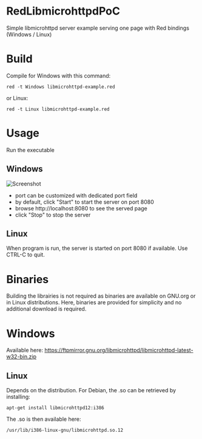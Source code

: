 # RedLibmicrohttpdPoC
Simple libmicrohttpd server example serving one page with Red bindings (Windows / Linux)

# Build

Compile for Windows with this command:
```
red -t Windows libmicrohttpd-example.red
```

or Linux:
```
red -t Linux libmicrohttpd-example.red
```

# Usage

Run the executable

## Windows

![Screenshot](https://github.com/Softknobs/RedLibmicrohttpdPoC/blob/master/red-rtmidi-ui.png)

- port can be customized with dedicated port field
- by default, click "Start" to start the server on port 8080
- browse http://localhost:8080 to see the served page
- click "Stop" to stop the server

## Linux

When program is run, the server is started on port 8080 if available.
Use CTRL-C to quit.

# Binaries

Building the librairies is not required as binaries are available on GNU.org or in Linux distributions. Here, binaries are provided for simplicity and no additional download is required.

# Windows 
Available here: https://ftpmirror.gnu.org/libmicrohttpd/libmicrohttpd-latest-w32-bin.zip

## Linux

Depends on the distribution. For Debian, the .so can be retrieved by installing:
```
apt-get install libmicrohttpd12:i386
```
The .so is then available here:
```
/usr/lib/i386-linux-gnu/libmicrohttpd.so.12
```



